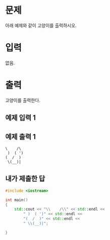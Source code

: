 문제
======
아래 예제와 같이 고양이를 출력하시오.

입력
=======
없음.

출력
=======
고양이를 출력한다.

예제 입력 1 
-------

예제 출력 1 
--------

```
\    /\   
 )  ( ')   
(  /  )   
 \(__)|
```

내가 제출한 답
--------
```cpp
#include <iostream>

int main()
{
	std::cout << "\\    /\\" << std::endl <<
		" )  ( ')" << std::endl <<
		"(  /  )" << std::endl <<
		" \\(__)|";

}
```
